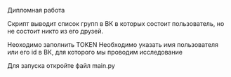 Дипломная работа

Скрипт выводит список групп в ВК в которых состоит пользователь, но не состоит никто из его друзей.

Неоходимо заполнить TOKEN
Необходимо указать имя пользователя или его id в ВК, для которого мы проводим исследование

Для запуска откройте файл main.py
